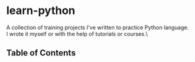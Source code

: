 # learn-python
A collection of training projects I've written to practice Python language.\
I wrote it myself or with the help of tutorials or courses.\

## Table of Contents